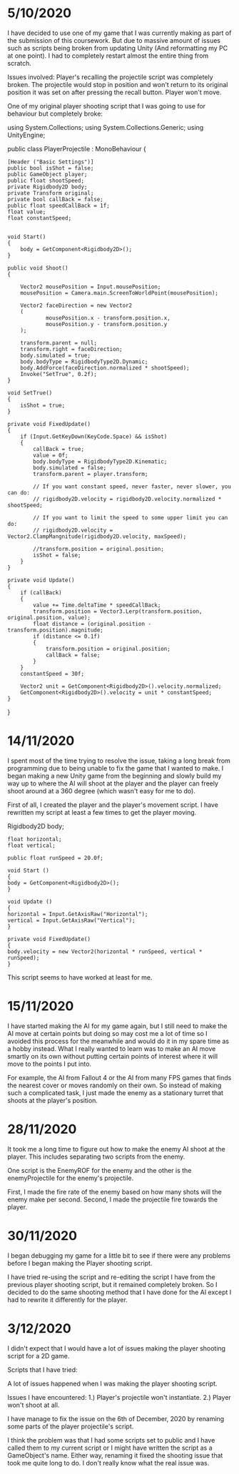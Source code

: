 # 5/10/2020
I have decided to use one of my game that I was currently making as part of the submission of this coursework.
But due to massive amount of issues such as scripts being broken from updating Unity (And reformatting my PC at one point).
I had to completely restart almost the entire thing from scratch.

Issues involved:
Player's recalling the projectile script was completely broken. The projectile would stop in position and won't return to its original position it was set on after pressing the recall button.
Player won't move.

One of my original player shooting script that I was going to use for behaviour but completely broke:

using System.Collections;
using System.Collections.Generic;
using UnityEngine;

public class PlayerProjectile : MonoBehaviour {

    [Header ("Basic Settings")]
    public bool isShot = false;
    public GameObject player;
    public float shootSpeed;
    private Rigidbody2D body;
    private Transform original;
    private bool callBack = false;
    public float speedCallBack = 1f;
    float value;
    float constantSpeed;
 
 
    void Start()
    {
        body = GetComponent<Rigidbody2D>();
    }

    public void Shoot()
    {
        
        Vector2 mousePosition = Input.mousePosition;
        mousePosition = Camera.main.ScreenToWorldPoint(mousePosition);

        Vector2 faceDirection = new Vector2
        (
                mousePosition.x - transform.position.x,
                mousePosition.y - transform.position.y
        );

        transform.parent = null;
        transform.right = faceDirection;
        body.simulated = true;
        body.bodyType = RigidbodyType2D.Dynamic;
        body.AddForce(faceDirection.normalized * shootSpeed);
        Invoke("SetTrue", 0.2f);
    }

    void SetTrue()
    {
        isShot = true;
    }

    private void FixedUpdate()
    {
        if (Input.GetKeyDown(KeyCode.Space) && isShot)
        {
            callBack = true;
            value = 0f;
            body.bodyType = RigidbodyType2D.Kinematic;
            body.simulated = false;
            transform.parent = player.transform;

            // If you want constant speed, never faster, never slower, you can do:
            // rigidbody2D.velocity = rigidbody2D.velocity.normalized * shootSpeed;
            
            // If you want to limit the speed to some upper limit you can do:
            // rigidbody2D.velocity = Vector2.ClampMangnitude(rigidbody2D.velocity, maxSpeed);

            //transform.position = original.position;
            isShot = false;
        }
    }

    private void Update()
    {
        if (callBack)
        {
            value += Time.deltaTime * speedCallBack;
            transform.position = Vector3.Lerp(transform.position, original.position, value);
            float distance = (original.position - transform.position).magnitude;
            if (distance <= 0.1f)
            {
                transform.position = original.position;
                callBack = false;
            }
        }
        constantSpeed = 30f;

        Vector2 unit = GetComponent<Rigidbody2D>().velocity.normalized;
        GetComponent<Rigidbody2D>().velocity = unit * constantSpeed;
    }
}


# 14/11/2020
I spent most of the time trying to resolve the issue, taking a long break from programming due to being unable to fix the game that I wanted to make.
I began making a new Unity game from the beginning and slowly build my way up to where the AI will shoot at the player and the player can freely shoot around at a 360 degree (which wasn't easy for me to do).

First of all, I created the player and the player's movement script.
I have rewritten my script at least a few times to get the player moving.

Rigidbody2D body;

    float horizontal;
    float vertical;

    public float runSpeed = 20.0f;

    void Start ()
    {   
    body = GetComponent<Rigidbody2D>(); 
    }

    void Update ()
    {
    horizontal = Input.GetAxisRaw("Horizontal");
    vertical = Input.GetAxisRaw("Vertical"); 
    }

    private void FixedUpdate()
    {  
    body.velocity = new Vector2(horizontal * runSpeed, vertical * runSpeed);
    }

This script seems to have worked at least for me.

# 15/11/2020
I have started making the AI for my game again, but I still need to make the AI move at certain points but doing so may cost me a lot of time so I avoided this process for the meanwhile and would do it in my spare time as a hobby instead.
What I really wanted to learn was to make an AI move smartly on its own without putting certain points of interest where it will move to the points I put into.

For example, the AI from Fallout 4 or the AI from many FPS games that finds the nearest cover or moves randomly on their own.
So instead of making such a complicated task, I just made the enemy as a stationary turret that shoots at the player's position.

# 28/11/2020
It took me a long time to figure out how to make the enemy AI shoot at the player.
This includes separating two scripts from the enemy.

One script is the EnemyROF for the enemy and the other is the enemyProjectile for the enemy's projectile.

First, I made the fire rate of the enemy based on how many shots will the enemy make per second.
Second, I made the projectile fire towards the player.

# 30/11/2020
I began debugging my game for a little bit to see if there were any problems before I began making the Player shooting script.

I have tried re-using the script and re-editing the script I have from the previous player shooting script, but it remained completely broken.
So I decided to do the same shooting method that I have done for the AI except I had to rewrite it differently for the player.

# 3/12/2020
I didn't expect that I would have a lot of issues making the player shooting script for a 2D game.

Scripts that I have tried:


A lot of issues happened when I was making the player shooting script.

Issues I have encountered:
1.) Player's projectile won't instantiate.
2.) Player won't shoot at all.

I have manage to fix the issue on the 6th of December, 2020 by renaming some parts of the player projectile's script.

I think the problem was that I had some scripts set to public and I have called them to my current script or I might have written the script as a GameObject's name.
Either way, renaming it fixed the shooting issue that took me quite long to do. I don't really know what the real issue was.